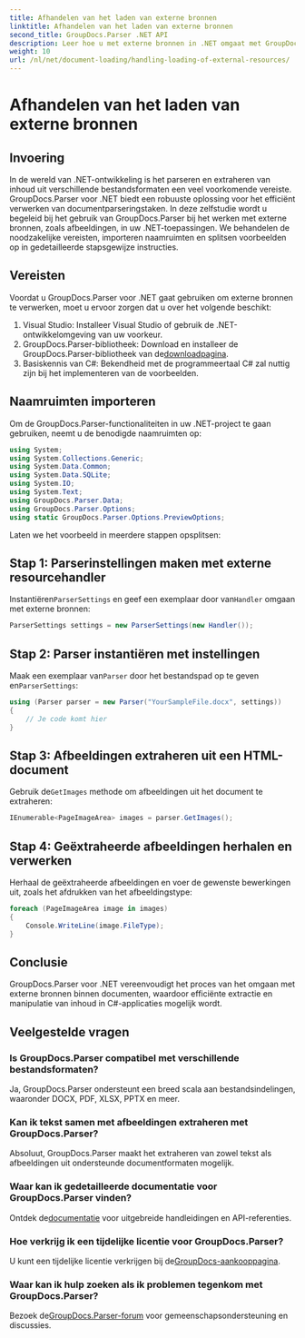 ```yaml
---
title: Afhandelen van het laden van externe bronnen
linktitle: Afhandelen van het laden van externe bronnen
second_title: GroupDocs.Parser .NET API
description: Leer hoe u met externe bronnen in .NET omgaat met GroupDocs.Parser voor efficiënt parseren en extraheren van documenten.
weight: 10
url: /nl/net/document-loading/handling-loading-of-external-resources/
---
```


# Afhandelen van het laden van externe bronnen

## Invoering
In de wereld van .NET-ontwikkeling is het parseren en extraheren van inhoud uit verschillende bestandsformaten een veel voorkomende vereiste. GroupDocs.Parser voor .NET biedt een robuuste oplossing voor het efficiënt verwerken van documentparseringstaken. In deze zelfstudie wordt u begeleid bij het gebruik van GroupDocs.Parser bij het werken met externe bronnen, zoals afbeeldingen, in uw .NET-toepassingen. We behandelen de noodzakelijke vereisten, importeren naamruimten en splitsen voorbeelden op in gedetailleerde stapsgewijze instructies.
## Vereisten
Voordat u GroupDocs.Parser voor .NET gaat gebruiken om externe bronnen te verwerken, moet u ervoor zorgen dat u over het volgende beschikt:
1. Visual Studio: Installeer Visual Studio of gebruik de .NET-ontwikkelomgeving van uw voorkeur.
2. GroupDocs.Parser-bibliotheek: Download en installeer de GroupDocs.Parser-bibliotheek van de[downloadpagina](https://releases.groupdocs.com/parser/net/).
3. Basiskennis van C#: Bekendheid met de programmeertaal C# zal nuttig zijn bij het implementeren van de voorbeelden.

## Naamruimten importeren
Om de GroupDocs.Parser-functionaliteiten in uw .NET-project te gaan gebruiken, neemt u de benodigde naamruimten op:
```csharp
using System;
using System.Collections.Generic;
using System.Data.Common;
using System.Data.SQLite;
using System.IO;
using System.Text;
using GroupDocs.Parser.Data;
using GroupDocs.Parser.Options;
using static GroupDocs.Parser.Options.PreviewOptions;
```

Laten we het voorbeeld in meerdere stappen opsplitsen:
## Stap 1: Parserinstellingen maken met externe resourcehandler
 Instantiëren`ParserSettings` en geef een exemplaar door van`Handler` omgaan met externe bronnen:
```csharp
ParserSettings settings = new ParserSettings(new Handler());
```
## Stap 2: Parser instantiëren met instellingen
 Maak een exemplaar van`Parser` door het bestandspad op te geven en`ParserSettings`:
```csharp
using (Parser parser = new Parser("YourSampleFile.docx", settings))
{
    // Je code komt hier
}
```
## Stap 3: Afbeeldingen extraheren uit een HTML-document
 Gebruik de`GetImages` methode om afbeeldingen uit het document te extraheren:
```csharp
IEnumerable<PageImageArea> images = parser.GetImages();
```
## Stap 4: Geëxtraheerde afbeeldingen herhalen en verwerken
Herhaal de geëxtraheerde afbeeldingen en voer de gewenste bewerkingen uit, zoals het afdrukken van het afbeeldingstype:
```csharp
foreach (PageImageArea image in images)
{
    Console.WriteLine(image.FileType);
}
```

## Conclusie
GroupDocs.Parser voor .NET vereenvoudigt het proces van het omgaan met externe bronnen binnen documenten, waardoor efficiënte extractie en manipulatie van inhoud in C#-applicaties mogelijk wordt.

## Veelgestelde vragen
### Is GroupDocs.Parser compatibel met verschillende bestandsformaten?
Ja, GroupDocs.Parser ondersteunt een breed scala aan bestandsindelingen, waaronder DOCX, PDF, XLSX, PPTX en meer.
### Kan ik tekst samen met afbeeldingen extraheren met GroupDocs.Parser?
Absoluut, GroupDocs.Parser maakt het extraheren van zowel tekst als afbeeldingen uit ondersteunde documentformaten mogelijk.
### Waar kan ik gedetailleerde documentatie voor GroupDocs.Parser vinden?
 Ontdek de[documentatie](https://tutorials.groupdocs.com/parser/net/) voor uitgebreide handleidingen en API-referenties.
### Hoe verkrijg ik een tijdelijke licentie voor GroupDocs.Parser?
 U kunt een tijdelijke licentie verkrijgen bij de[GroupDocs-aankooppagina](https://purchase.groupdocs.com/temporary-license/).
### Waar kan ik hulp zoeken als ik problemen tegenkom met GroupDocs.Parser?
 Bezoek de[GroupDocs.Parser-forum](https://forum.groupdocs.com/c/parser/17) voor gemeenschapsondersteuning en discussies.